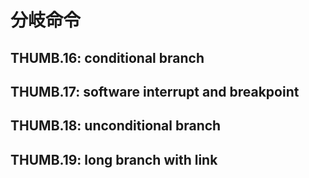 # 分岐命令

## THUMB.16: conditional branch

## THUMB.17: software interrupt and breakpoint

## THUMB.18: unconditional branch

## THUMB.19: long branch with link
